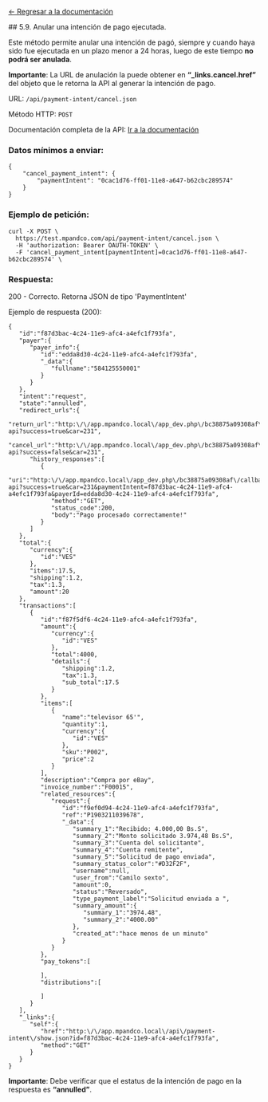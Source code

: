 [<- Regresar a la documentación]({{site.baseurl}}/)

<div id="step59"></div>
## 5.9. Anular una intención de pago ejecutada.

Este método permite anular una intención de pagó, siempre y cuando haya sido fue ejecutada en un plazo menor a 24 horas, luego de este tiempo **no podrá ser anulada**.

**Importante**: La URL de anulación la puede obtener en **“_links.cancel.href”** del objeto que le retorna la API al generar la intención de pago.

URL: `/api/payment-intent/cancel.json`

Método HTTP: `POST`

Documentación completa de la API:
[Ir a la documentación](https://test.mpandco.com/docs#post--api-payment-intent-cancel.json)

### Datos mínimos a enviar:

    {
        "cancel_payment_intent": {
            "paymentIntent": "0cac1d76-ff01-11e8-a647-b62cbc289574"
        }
    }

### Ejemplo de petición:

    curl -X POST \
      https://test.mpandco.com/api/payment-intent/cancel.json \
      -H 'authorization: Bearer OAUTH-TOKEN' \
      -F 'cancel_payment_intent[paymentIntent]=0cac1d76-ff01-11e8-a647-b62cbc289574' \

### Respuesta:

200 - Correcto. Retorna JSON de tipo 'PaymentIntent'

Ejemplo de respuesta (200):

    {  
       "id":"f87d3bac-4c24-11e9-afc4-a4efc1f793fa",
       "payer":{  
          "payer_info":{  
             "id":"edda8d30-4c24-11e9-afc4-a4efc1f793fa",
             "_data":{  
                "fullname":"584125550001"
             }
          }
       },
       "intent":"request",
       "state":"annulled",
       "redirect_urls":{  
          "return_url":"http:\/\/app.mpandco.local\/app_dev.php\/bc38875a09308af\/callback-api?success=true&car=231",
          "cancel_url":"http:\/\/app.mpandco.local\/app_dev.php\/bc38875a09308af\/callback-api?success=false&car=231",
          "history_responses":[  
             {  
                "uri":"http:\/\/app.mpandco.local\/app_dev.php\/bc38875a09308af\/callback-api?success=true&car=231&paymentIntent=f87d3bac-4c24-11e9-afc4-a4efc1f793fa&payerId=edda8d30-4c24-11e9-afc4-a4efc1f793fa",
                "method":"GET",
                "status_code":200,
                "body":"Pago procesado correctamente!"
             }
          ]
       },
       "total":{  
          "currency":{  
             "id":"VES"
          },
          "items":17.5,
          "shipping":1.2,
          "tax":1.3,
          "amount":20
       },
       "transactions":[  
          {  
             "id":"f87f5df6-4c24-11e9-afc4-a4efc1f793fa",
             "amount":{  
                "currency":{  
                   "id":"VES"
                },
                "total":4000,
                "details":{  
                   "shipping":1.2,
                   "tax":1.3,
                   "sub_total":17.5
                }
             },
             "items":[  
                {  
                   "name":"televisor 65'",
                   "quantity":1,
                   "currency":{  
                      "id":"VES"
                   },
                   "sku":"P002",
                   "price":2
                }
             ],
             "description":"Compra por eBay",
             "invoice_number":"F00015",
             "related_resources":{  
                "request":{  
                   "id":"f9ef0d94-4c24-11e9-afc4-a4efc1f793fa",
                   "ref":"P1903211039678",
                   "_data":{  
                      "summary_1":"Recibido: 4.000,00 Bs.S",
                      "summary_2":"Monto solicitado 3.974,48 Bs.S",
                      "summary_3":"Cuenta del solicitante",
                      "summary_4":"Cuenta remitente",
                      "summary_5":"Solicitud de pago enviada",
                      "summary_status_color":"#D32F2F",
                      "username":null,
                      "user_from":"Camilo sexto",
                      "amount":0,
                      "status":"Reversado",
                      "type_payment_label":"Solicitud enviada a ",
                      "summary_amount":{  
                         "summary_1":"3974.48",
                         "summary_2":"4000.00"
                      },
                      "created_at":"hace menos de un minuto"
                   }
                }
             },
             "pay_tokens":[  

             ],
             "distributions":[  

             ]
          }
       ],
       "_links":{  
          "self":{  
             "href":"http:\/\/app.mpandco.local\/api\/payment-intent\/show.json?id=f87d3bac-4c24-11e9-afc4-a4efc1f793fa",
             "method":"GET"
          }
       }
    }


**Importante**: Debe verificar que el estatus de la intención de pago en la respuesta es **“annulled”**.
